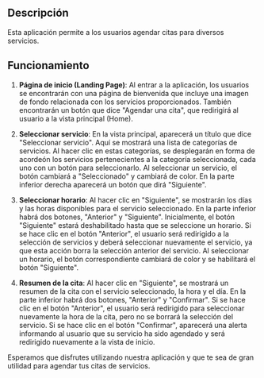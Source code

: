## Descripción

Esta aplicación permite a los usuarios agendar citas para diversos servicios.

## Funcionamiento

1. **Página de inicio (Landing Page)**: Al entrar a la aplicación, los usuarios se encontrarán con una página de bienvenida que incluye una imagen de fondo relacionada con los servicios proporcionados. También encontrarán un botón que dice "Agendar una cita", que redirigirá al usuario a la vista principal (Home).

2. **Seleccionar servicio**: En la vista principal, aparecerá un título que dice "Seleccionar servicio". Aquí se mostrará una lista de categorías de servicios. Al hacer clic en estas categorías, se desplegarán en forma de acordeón los servicios pertenecientes a la categoría seleccionada, cada uno con un botón para seleccionarlo. Al seleccionar un servicio, el botón cambiará a "Seleccionado" y cambiará de color. En la parte inferior derecha aparecerá un botón que dirá "Siguiente".

3. **Seleccionar horario**: Al hacer clic en "Siguiente", se mostrarán los días y las horas disponibles para el servicio seleccionado. En la parte inferior habrá dos botones, "Anterior" y "Siguiente". Inicialmente, el botón "Siguiente" estará deshabilitado hasta que se seleccione un horario. Si se hace clic en el botón "Anterior", el usuario será redirigido a la selección de servicios y deberá seleccionar nuevamente el servicio, ya que esta acción borra la selección anterior del servicio. Al seleccionar un horario, el botón correspondiente cambiará de color y se habilitará el botón "Siguiente".

4. **Resumen de la cita**: Al hacer clic en "Siguiente", se mostrará un resumen de la cita con el servicio seleccionado, la hora y el día. En la parte inferior habrá dos botones, "Anterior" y "Confirmar". Si se hace clic en el botón "Anterior", el usuario será redirigido para seleccionar nuevamente la hora de la cita, pero no se borrará la selección del servicio. Si se hace clic en el botón "Confirmar", aparecerá una alerta informando al usuario que su servicio ha sido agendado y será redirigido nuevamente a la vista de inicio.

Esperamos que disfrutes utilizando nuestra aplicación y que te sea de gran utilidad para agendar tus citas de servicios.
